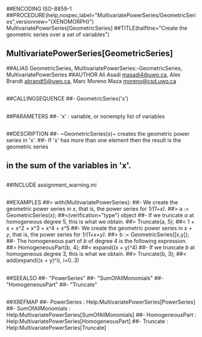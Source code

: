 ##ENCODING ISO-8859-1
##PROCEDURE(help,nospec,label="MultivariatePowerSeries/GeometricSeries",versionnew="{XENOMORPH}") MultivariatePowerSeries[GeometricSeries]
##TITLE(halfline="Create the geometric series over a set of variables")
##    MultivariatePowerSeries[GeometricSeries]
##ALIAS GeometricSeries, MultivariatePowerSeries:-GeometricSeries, MultivariatePowerSeries
##AUTHOR Ali Asadi masadi4@uwo.ca, Alex Brandt abrandt5@uwo.ca, Marc Moreno Maza moreno@csd.uwo.ca
##
##CALLINGSEQUENCE
##- GeometricSeries('x')
##
##PARAMETERS
##- 'x' : variable, or nonempty list of variables
##
##DESCRIPTION
##- ~GeometricSeries(x)~ creates the geometric power series in 'x'.
##- If 'x' has more than one element then the result is the geometric series
##  in the sum of the variables in 'x'.
##
##INCLUDE assignment_warning.mi
##
##EXAMPLES
##> with(MultivariatePowerSeries):
##- We create the geometric power series in _x_, that is, the power series for _1/(1+x)_.
##> a := GeometricSeries(x);
##<(verification="type") object
##- If we truncate _a_ at homogeneous degree 5, this is what we obtain.
##> Truncate(a, 5);
##< 1 + x + x^2 + x^3 + x^4 + x^5
##- We create the geometric power series in _x + y_, that is, the power series for _1/(1+x+y)_.
##> b := GeometricSeries([x,y]);
##- The homogeneous part of _b_ of degree 4 is the following expression.
##> HomogeneousPart(b, 4);
##< expand((x + y)^4)
##- If we truncate _b_ at homogeneous degree 3, this is what we obtain.
##> Truncate(b, 3);
##< add(expand((x + y)^i), i=0..3)
##
##SEEALSO
##- "PowerSeries"
##- "SumOfAllMonomials"
##- "HomogeneousPart"
##- "Truncate"
##
##XREFMAP
##- PowerSeries : Help:MultivariatePowerSeries[PowerSeries]
##- SumOfAllMonomials : Help:MultivariatePowerSeries[SumOfAllMonomials]
##- HomogeneousPart : Help:MultivariatePowerSeries[HomogeneousPart]
##- Truncate : Help:MultivariatePowerSeries[Truncate]
